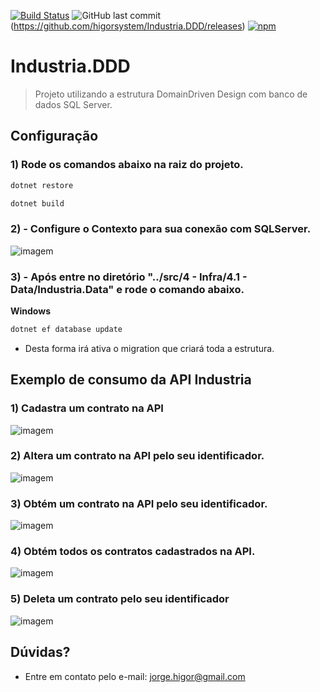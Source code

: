 [![Build Status](https://travis-ci.org/thiagodp/concordialang.svg?branch=master)](https://travis-ci.org/higorsystem/Industria.DDD)
![GitHub last commit](https://img.shields.io/github/last-commit/higorsystem/starwars-api.svg)(https://github.com/higorsystem/Industria.DDD/releases)
[![npm](https://img.shields.io/badge/licen%C3%A7a-MIT-green.svg)](https://github.com/higorsystem/Industria.DDD/blob/master/LICENSE.txt)

# Industria.DDD

> Projeto utilizando a estrutura DomainDriven Design com banco de dados SQL Server.

## Configuração
### 1) Rode os comandos abaixo na raiz do projeto.
```bash
dotnet restore
```
```bash
dotnet build
```

### 2) - Configure o Contexto para sua conexão com SQLServer.
![imagem](https://i.ibb.co/4WJ63dM/contexto.jpg)

### 3) - Após entre no diretório "../src/4 - Infra/4.1 - Data/Industria.Data" e rode o comando abaixo.

**Windows**
```bash
dotnet ef database update
```
- Desta forma irá ativa o migration que criará toda a estrutura.

## Exemplo de consumo da API Industria

### 1) Cadastra um contrato na API
![imagem](https://i.ibb.co/Nm0LNd3/cadastra.jpg)

### 2) Altera um contrato na API pelo seu identificador.
![imagem](https://i.ibb.co/qdGnpKX/Altera-Um-Contrato.jpg)

### 3) Obtém um contrato na API pelo seu identificador.
![imagem](https://i.ibb.co/KbzWmgJ/Obtem-Por-Id.jpg)

### 4) Obtém todos os contratos cadastrados na API.
![imagem](https://i.ibb.co/PxrKhr8/Obter-Todos.jpg)

### 5) Deleta um contrato pelo seu identificador
![imagem](https://i.ibb.co/pyvzzsN/delete.jpg)

## Dúvidas?

- Entre em contato pelo e-mail: jorge.higor@gmail.com

